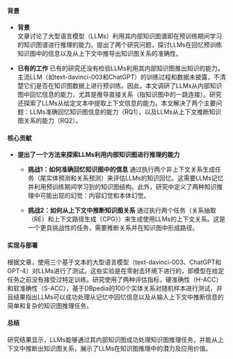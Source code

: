 #### 背景
- **背景**       
    文章讨论了大型语言模型（LLMs）利用其内部知识图谱即在预训练期间学习的知识图谱进行推理的能力。提出了两个研究问题，探讨LLMs在回忆预训练知识图中的信息以及从上下文中推导出知识图关系的准确性。

- **已有的工作**
    已有的研究还没有检验LLMs利用其内部知识图推出知识的能力。主流LLM（如text-davinci-003和ChatGPT）的训练过程和数据未披露，不清楚它们是否在知识图数据上进行预训练。因此，本文调研了LLMs从内部知识图中回忆信息的能力，尤其是推导直接关系（指知识图中的一跳连接）。研究还探索了LLMs从给定文本中提取上下文信息的能力。本文解决了两个主要问题：LLMs准确回忆知识图信息的能力（RQ1），以及LLMs从上下文推断知识图关系的能力（RQ2）。

#### 核心贡献
- **提出了一个方法来探索LLMs利用内部知识图进行推理的能力**
    - **挑战1：如何准确回忆知识图中的信息**
        通过执行两个非上下文关系生成任务（尾实体预测和关系预测）来评估LLMs的知识回忆。这需要LLMs记忆并利用预训练期间学习到的知识图结构。此外，研究中定义了两种知识推理中可能出现的幻觉：内容幻觉和本体幻觉。

    - **挑战2：如何从上下文中推断知识图关系**
        通过执行两个任务（关系抽取（RE）和上下文路径生成（CPG））来生成使用LLMs的上下文关系。这是一个更具挑战性的任务，需要推断关系并在知识图中形成路径。

#### 实现与部署
根据文章，使用三个基于文本的大型语言模型（text-davinci-003、ChatGPT和GPT-4）对LLMs进行了测试。这些实验是在零射击环境下进行的，即模型在给定任务之前没有接受过特定训练。研究使用了两种评估指标，硬准确性（H-ACC）和软准确性（S-ACC），基于DBpedia的100个实体关系对随机样本进行测试，并且结果指出LLMs可以成功处理从记忆中回忆信息以及从输入上下文中推断信息的简单和复杂的知识图推理任务。

#### 总结
研究结果显示，LLMs能够通过其内部知识图成功处理知识图推理任务，并能从上下文中推断出知识图关系，展示了LLMs在知识图推理中的潜力及应用价值。